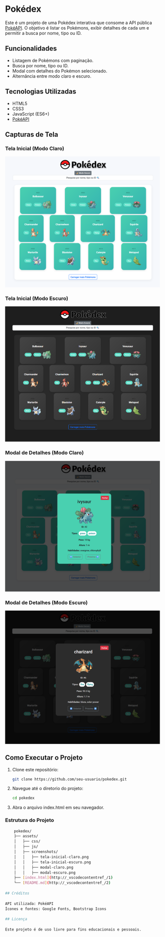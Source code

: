 # Pokédex

Este é um projeto de uma Pokédex interativa que consome a API pública [PokéAPI](https://pokeapi.co/). O objetivo é listar os Pokémons, exibir detalhes de cada um e permitir a busca por nome, tipo ou ID.

## Funcionalidades

- Listagem de Pokémons com paginação.
- Busca por nome, tipo ou ID.
- Modal com detalhes do Pokémon selecionado.
- Alternância entre modo claro e escuro.

## Tecnologias Utilizadas

- HTML5
- CSS3
- JavaScript (ES6+)
- [PokéAPI](https://pokeapi.co/)

## Capturas de Tela

### Tela Inicial (Modo Claro)
![Tela Inicial - Modo Claro](assets/screenshots/tela-inicial-claro.png)

### Tela Inicial (Modo Escuro)
![Tela Inicial - Modo Escuro](assets/screenshots/tela-inicial-escuro.png)

### Modal de Detalhes (Modo Claro)
![Modal de Detalhes - Modo Claro](assets/screenshots/modal-claro.png)

### Modal de Detalhes (Modo Escuro)
![Modal de Detalhes - Modo Escuro](assets/screenshots/modal-escuro.png)

## Como Executar o Projeto

1. Clone este repositório:
   ```bash
   git clone https://github.com/seu-usuario/pokedex.git

2. Navegue até o diretorio do projeto:
    ```bash
    cd pokedex

3. Abra o arquivo index.html em seu navegador.

### Estrutura do Projeto
```bash
    pokedex/
    ├── assets/
    │   ├── css/
    │   ├── js/
    │   ├── screenshots/
    │   │   ├── tela-inicial-claro.png
    │   │   ├── tela-inicial-escuro.png
    │   │   ├── modal-claro.png
    │   │   ├── modal-escuro.png
    ├── [index.html](http://_vscodecontentref_/1)
    └── [README.md](http://_vscodecontentref_/2)

## Créditos

API utilizada: PokéAPI  
Ícones e fontes: Google Fonts, Bootstrap Icons  

## Licença

Este projeto é de uso livre para fins educacionais e pessoais.


